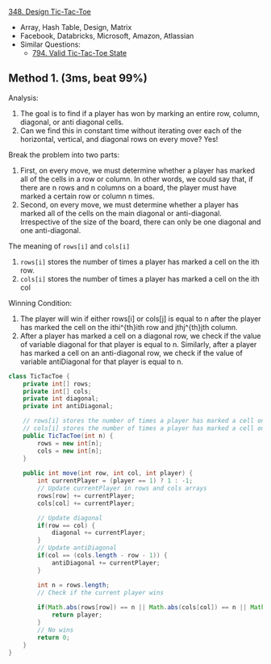 [348. Design Tic-Tac-Toe](https://leetcode.com/problems/design-tic-tac-toe/description/)

* Array, Hash Table, Design, Matrix
* Facebook, Databricks, Microsoft, Amazon, Atlassian
* Similar Questions:
  * [794. Valid Tic-Tac-Toe State](https://leetcode.com/problems/valid-tic-tac-toe-state/description/)


## Method 1. (3ms, beat 99%)
Analysis:
1. The goal is to find if a player has won by marking an entire row, column, diagonal, or anti diagonal cells. 
2. Can we find this in constant time without iterating over each of the horizontal, vertical, and diagonal rows on every move? Yes!

Break the problem into two parts:
1. First, on every move, we must determine whether a player has marked all of the cells in a row or column. In other words, we could say that, if there are n rows and n columns on a board, the player must have marked a certain row or column n times.
2. Second, on every move, we must determine whether a player has marked all of the cells on the main diagonal or anti-diagonal. Irrespective of the size of the board, there can only be one diagonal and one anti-diagonal.

The meaning of `rows[i]` and `cols[i]`
1. `rows[i]` stores the number of times a player has marked a cell on the ith row.
2. `cols[i]` stores the number of times a player has marked a cell on the ith col

Winning Condition:
1. The player will win if either rows[i] or cols[j] is equal to n after the player has marked the cell on the ithi^{th}ith row and jthj^{th}jth column.
2. After a player has marked a cell on a diagonal row, we check if the value of variable diagonal for that player is equal to n. Similarly, after a player has marked a cell on an anti-diagonal row, we check if the value of variable antiDiagonal for that player is equal to n.
```java
class TicTacToe {
    private int[] rows;
    private int[] cols;
    private int diagonal;
    private int antiDiagonal;

    // rows[i] stores the number of times a player has marked a cell on the ith row.
    // cols[i] stores the number of times a player has marked a cell on the ith col
    public TicTacToe(int n) {
        rows = new int[n];
        cols = new int[n];
    }
    
    public int move(int row, int col, int player) {
        int currentPlayer = (player == 1) ? 1 : -1;
        // Update currentPlayer in rows and cols arrays
        rows[row] += currentPlayer;
        cols[col] += currentPlayer;

        // Update diagonal
        if(row == col) {
            diagonal += currentPlayer;
        }
        // Update antiDiagonal
        if(col == (cols.length - row - 1)) {
            antiDiagonal += currentPlayer;
        }

        int n = rows.length;
        // Check if the current player wins
        
        if(Math.abs(rows[row]) == n || Math.abs(cols[col]) == n || Math.abs(diagonal) == n || Math.abs(antiDiagonal) == n) {
            return player;
        }
        // No wins
        return 0;
    }
}

```


